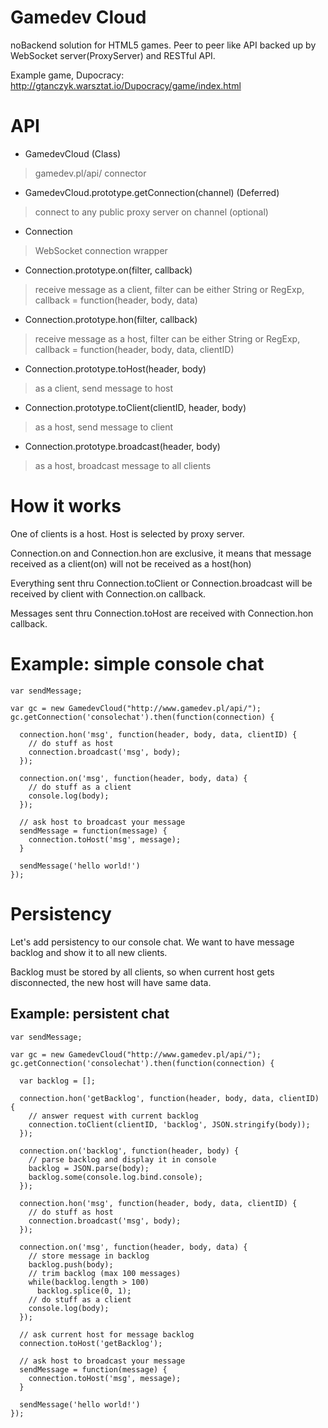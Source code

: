 Gamedev Cloud
=============

noBackend solution for HTML5 games. Peer to peer like API backed up by WebSocket server(ProxyServer) and RESTful API.

Example game, Dupocracy:
http://gtanczyk.warsztat.io/Dupocracy/game/index.html

API
===

- GamedevCloud (Class)
> gamedev.pl/api/ connector

- GamedevCloud.prototype.getConnection(channel) (Deferred)
> connect to any public proxy server on channel (optional)

- Connection
> WebSocket connection wrapper

- Connection.prototype.on(filter, callback)
> receive message as a client, filter can be either String or RegExp, callback = function(header, body, data)

- Connection.prototype.hon(filter, callback)
> receive message as a host, filter can be either String or RegExp, callback = function(header, body, data, clientID)

- Connection.prototype.toHost(header, body)
> as a client, send message to host

- Connection.prototype.toClient(clientID, header, body)
> as a host, send message to client

- Connection.prototype.broadcast(header, body)
> as a host, broadcast message to all clients

How it works
============

One of clients is a host. Host is selected by proxy server.

Connection.on and Connection.hon are exclusive, it means that message received as a client(on) will not be received as a host(hon)

Everything sent thru Connection.toClient or Connection.broadcast will be received by client with Connection.on callback.

Messages sent thru Connection.toHost are received with Connection.hon callback.

Example: simple console chat
==========

    var sendMessage;
    
    var gc = new GamedevCloud("http://www.gamedev.pl/api/"); 
    gc.getConnection('consolechat').then(function(connection) {
    
      connection.hon('msg', function(header, body, data, clientID) {
        // do stuff as host
        connection.broadcast('msg', body);
      });
      
      connection.on('msg', function(header, body, data) {
        // do stuff as a client
        console.log(body);
      });  
      
      // ask host to broadcast your message
      sendMessage = function(message) {
        connection.toHost('msg', message);
      }      
      
      sendMessage('hello world!')
    });

Persistency
===========

Let's add persistency to our console chat. We want to have message backlog and show it to all new clients.

Backlog must be stored by all clients, so when current host gets disconnected, the new host will have same data.

Example: persistent chat
------------------------

    var sendMessage;
    
    var gc = new GamedevCloud("http://www.gamedev.pl/api/"); 
    gc.getConnection('consolechat').then(function(connection) {
    
      var backlog = [];
      
      connection.hon('getBacklog', function(header, body, data, clientID) {
        // answer request with current backlog
        connection.toClient(clientID, 'backlog', JSON.stringify(body));
      });
      
      connection.on('backlog', function(header, body) {
        // parse backlog and display it in console
        backlog = JSON.parse(body);
        backlog.some(console.log.bind.console);
      });
    
      connection.hon('msg', function(header, body, data, clientID) {
        // do stuff as host
        connection.broadcast('msg', body);
      });
      
      connection.on('msg', function(header, body, data) {
        // store message in backlog
        backlog.push(body);
        // trim backlog (max 100 messages)
        while(backlog.length > 100)
          backlog.splice(0, 1);
        // do stuff as a client
        console.log(body);
      });  
      
      // ask current host for message backlog
      connection.toHost('getBacklog');
      
      // ask host to broadcast your message
      sendMessage = function(message) {
        connection.toHost('msg', message);
      }      
      
      sendMessage('hello world!')
    });
